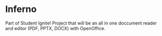 # Inferno
Part of Student Ignite! Project that will be an all in one doccument reader and editor (PDF, PPTX, DOCX) with OpenOffice.
